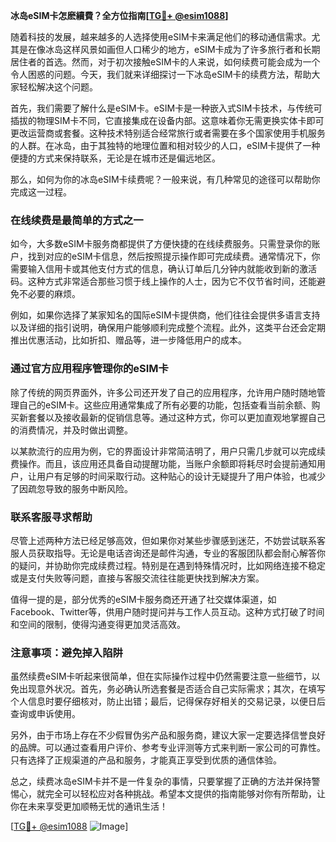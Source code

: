 **冰岛eSIM卡怎麽續費？全方位指南[[TG💪+ @esim1088](https://t.me/s/esim1088)]**

随着科技的发展，越来越多的人选择使用eSIM卡来满足他们的移动通信需求。尤其是在像冰岛这样风景如画但人口稀少的地方，eSIM卡成为了许多旅行者和长期居住者的首选。然而，对于初次接触eSIM卡的人来说，如何续费可能会成为一个令人困惑的问题。今天，我们就来详细探讨一下冰岛eSIM卡的续费方法，帮助大家轻松解决这个问题。

首先，我们需要了解什么是eSIM卡。eSIM卡是一种嵌入式SIM卡技术，与传统可插拔的物理SIM卡不同，它直接集成在设备内部。这意味着你无需更换实体卡即可更改运营商或套餐。这种技术特别适合经常旅行或者需要在多个国家使用手机服务的人群。在冰岛，由于其独特的地理位置和相对较少的人口，eSIM卡提供了一种便捷的方式来保持联系，无论是在城市还是偏远地区。

那么，如何为你的冰岛eSIM卡续费呢？一般来说，有几种常见的途径可以帮助你完成这一过程。

### 在线续费是最简单的方式之一

如今，大多数eSIM卡服务商都提供了方便快捷的在线续费服务。只需登录你的账户，找到对应的eSIM卡信息，然后按照提示操作即可完成续费。通常情况下，你需要输入信用卡或其他支付方式的信息，确认订单后几分钟内就能收到新的激活码。这种方式非常适合那些习惯于线上操作的人士，因为它不仅节省时间，还能避免不必要的麻烦。

例如，如果你选择了某家知名的国际eSIM卡提供商，他们往往会提供多语言支持以及详细的指引说明，确保用户能够顺利完成整个流程。此外，这类平台还会定期推出优惠活动，比如折扣、赠品等，进一步降低用户的成本。

### 通过官方应用程序管理你的eSIM卡

除了传统的网页界面外，许多公司还开发了自己的应用程序，允许用户随时随地管理自己的eSIM卡。这些应用通常集成了所有必要的功能，包括查看当前余额、购买新套餐以及接收最新的促销信息等。通过这种方式，你可以更加直观地掌握自己的消费情况，并及时做出调整。

以某款流行的应用为例，它的界面设计非常简洁明了，用户只需几步就可以完成续费操作。而且，该应用还具备自动提醒功能，当账户余额即将耗尽时会提前通知用户，让用户有足够的时间采取行动。这种贴心的设计无疑提升了用户体验，也减少了因疏忽导致的服务中断风险。

### 联系客服寻求帮助

尽管上述两种方法已经足够高效，但如果你对某些步骤感到迷茫，不妨尝试联系客服人员获取指导。无论是电话咨询还是邮件沟通，专业的客服团队都会耐心解答你的疑问，并协助你完成续费过程。特别是在遇到特殊情况时，比如网络连接不稳定或是支付失败等问题，直接与客服交流往往能更快找到解决方案。

值得一提的是，部分优秀的eSIM卡服务商还开通了社交媒体渠道，如Facebook、Twitter等，供用户随时提问并与工作人员互动。这种方式打破了时间和空间的限制，使得沟通变得更加灵活高效。

### 注意事项：避免掉入陷阱

虽然续费eSIM卡听起来很简单，但在实际操作过程中仍然需要注意一些细节，以免出现意外状况。首先，务必确认所选套餐是否适合自己实际需求；其次，在填写个人信息时要仔细核对，防止出错；最后，记得保存好相关的交易记录，以便日后查询或申诉使用。

另外，由于市场上存在不少假冒伪劣产品和服务商，建议大家一定要选择信誉良好的品牌。可以通过查看用户评价、参考专业评测等方式来判断一家公司的可靠性。只有选择了正规渠道的产品和服务，才能真正享受到优质的通信体验。

总之，续费冰岛eSIM卡并不是一件复杂的事情，只要掌握了正确的方法并保持警惕心，就完全可以轻松应对各种挑战。希望本文提供的指南能够对你有所帮助，让你在未来享受更加顺畅无忧的通讯生活！

[[TG💪+ @esim1088](https://t.me/s/esim1088) ![Image](https://i.postimg.cc/4NQfJmqS/Snipaste-2025-05-13-00-14-12.png)]